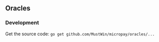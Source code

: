 ## Oracles

### Development

Get the source code: `go get github.com/MustWin/micropay/oracles/...`


